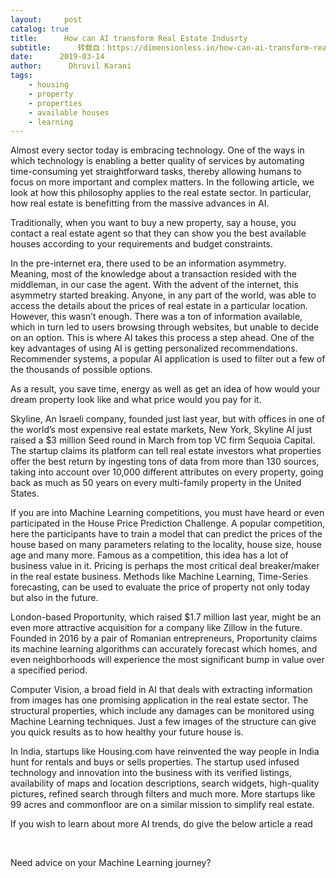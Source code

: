 ```yaml
---
layout:     post
catalog: true
title:      How can AI transform Real Estate Indusrty
subtitle:      转载自：https://dimensionless.in/how-can-ai-transform-real-estate-indusrty/
date:      2019-03-14
author:      Dhruvil Karani
tags:
    - housing
    - property
    - properties
    - available houses
    - learning
---
```


Almost every sector today is embracing technology. One of the ways in which technology is enabling a better quality of services by automating time-consuming yet straightforward tasks, thereby allowing humans to focus on more important and complex matters. In the following article, we look at how this philosophy applies to the real estate sector. In particular, how real estate is benefitting from the massive advances in AI.

Traditionally, when you want to buy a new property, say a house, you contact a real estate agent so that they can show you the best available houses according to your requirements and budget constraints.

In the pre-internet era, there used to be an information asymmetry. Meaning, most of the knowledge about a transaction resided with the middleman, in our case the agent. With the advent of the internet, this asymmetry started breaking. Anyone, in any part of the world, was able to access the details about the prices of real estate in a particular location. However, this wasn’t enough. There was a ton of information available, which in turn led to users browsing through websites, but unable to decide on an option. This is where AI takes this process a step ahead. One of the key advantages of using AI is getting personalized recommendations. Recommender systems, a popular AI application is used to filter out a few of the thousands of possible options.

As a result, you save time, energy as well as get an idea of how would your dream property look like and what price would you pay for it.

Skyline, An Israeli company, founded just last year, but with offices in one of the world’s most expensive real estate markets, New York, Skyline AI just raised a $3 million Seed round in March from top VC firm Sequoia Capital. The startup claims its platform can tell real estate investors what properties offer the best return by ingesting tons of data from more than 130 sources, taking into account over 10,000 different attributes on every property, going back as much as 50 years on every multi-family property in the United States. 

If you are into Machine Learning competitions, you must have heard or even participated in the House Price Prediction Challenge. A popular competition, here the participants have to train a model that can predict the prices of the house based on many parameters relating to the locality, house size, house age and many more. Famous as a competition, this idea has a lot of business value in it. Pricing is perhaps the most critical deal breaker/maker in the real estate business. Methods like Machine Learning, Time-Series forecasting, can be used to evaluate the price of property not only today but also in the future.

London-based Proportunity, which raised $1.7 million last year, might be an even more attractive acquisition for a company like Zillow in the future. Founded in 2016 by a pair of Romanian entrepreneurs, Proportunity claims its machine learning algorithms can accurately forecast which homes, and even neighborhoods will experience the most significant bump in value over a specified period. 

Computer Vision, a broad field in AI that deals with extracting information from images has one promising application in the real estate sector. The structural properties, which include any damages can be monitored using Machine Learning techniques. Just a few images of the structure can give you quick results as to how healthy your future house is. 

In India, startups like Housing.com have reinvented the way people in India hunt for rentals and buys or sells properties. The startup used infused technology and innovation into the business with its verified listings, availability of maps and location descriptions, search widgets, high-quality pictures, refined search through filters and much more. More startups like 99 acres and commonfloor are on a similar mission to simplify real estate.

If you wish to learn about more AI trends, do give the below article a read

 

Need advice on your Machine Learning journey?

 
